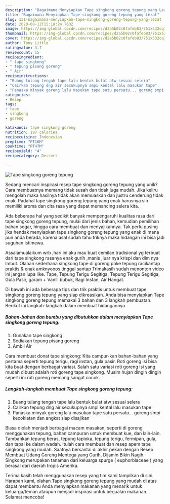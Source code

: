 ```yaml
---
description: "Bagaimana Menyiapkan Tape singkong goreng tepung yang Lezat"
title: "Bagaimana Menyiapkan Tape singkong goreng tepung yang Lezat"
slug: 131-bagaimana-menyiapkan-tape-singkong-goreng-tepung-yang-lezat
date: 2020-08-12T15:18:24.763Z
image: https://img-global.cpcdn.com/recipes/d2a5b02c0fafeb83/751x532cq70/tape-singkong-goreng-tepung-foto-resep-utama.jpg
thumbnail: https://img-global.cpcdn.com/recipes/d2a5b02c0fafeb83/751x532cq70/tape-singkong-goreng-tepung-foto-resep-utama.jpg
cover: https://img-global.cpcdn.com/recipes/d2a5b02c0fafeb83/751x532cq70/tape-singkong-goreng-tepung-foto-resep-utama.jpg
author: Tony Little
ratingvalue: 3.7
reviewcount: 15
recipeingredient:
- " tape singkong"
- " tepung pisang goreng"
- " Air"
recipeinstructions:
- "Buang tulang tengah tape lalu bentuk bulat atw sesuai selera"
- "Cairkan tepung dng air secukupnya smpi kental lalu masukan tape"
- "Panaska minyak goreng lalu masukan tape satu persatu... goreng smpi kecoklatan dan angkat siap disajikan"
categories:
- Resep
tags:
- tape
- singkong
- goreng

katakunci: tape singkong goreng 
nutrition: 197 calories
recipecuisine: Indonesian
preptime: "PT16M"
cooktime: "PT47M"
recipeyield: "4"
recipecategory: Dessert

---
```



![Tape singkong goreng tepung](https://img-global.cpcdn.com/recipes/d2a5b02c0fafeb83/751x532cq70/tape-singkong-goreng-tepung-foto-resep-utama.jpg)

Sedang mencari inspirasi resep tape singkong goreng tepung yang unik? Cara membuatnya memang tidak susah dan tidak juga mudah. Jika keliru mengolah maka hasilnya tidak akan memuaskan dan justru cenderung tidak enak. Padahal tape singkong goreng tepung yang enak harusnya sih memiliki aroma dan cita rasa yang dapat memancing selera kita.

Ada beberapa hal yang sedikit banyak mempengaruhi kualitas rasa dari tape singkong goreng tepung, mulai dari jenis bahan, kemudian pemilihan bahan segar, hingga cara membuat dan menyajikannya. Tak perlu pusing jika hendak menyiapkan tape singkong goreng tepung yang enak di mana pun anda berada, karena asal sudah tahu triknya maka hidangan ini bisa jadi suguhan istimewa.

Assalamualaikum wrb ,hari ini aku mau buat cemilan tradisional yg terbuat dari tape singkong rasanya enak gurih ,manis ,luar nya krispi dan dlm nya lmbut. Olahan sederhana singkong tape di goreng pake tepung racikantap praktis &amp; enak amknyooos tinggal santap Trimakasih sudah menonton video ini jangan lupa like. Tape, Tepung Terigu Segitiga, Tepung Terigu Segitiga, Gula Pasir, garam + Vanili bubuk, Ragi Instan, Air Hangat.


Di bawah ini ada beberapa tips dan trik praktis untuk membuat tape singkong goreng tepung yang siap dikreasikan. Anda bisa menyiapkan Tape singkong goreng tepung memakai 3 bahan dan 3 langkah pembuatan. Berikut ini langkah-langkah dalam membuat hidangannya.

<!--inarticleads1-->

##### Bahan-bahan dan bumbu yang dibutuhkan dalam menyiapkan Tape singkong goreng tepung:

1. Gunakan  tape singkong
1. Sediakan  tepung pisang goreng
1. Ambil  Air


Cara membuat donat tape singkong: Kita campur-kan bahan-bahan yang pertama seperti tepung terigu, ragi instan, gula pasir. Roti goreng isi bisa kita buat dengan berbagai variasi. Salah satu variasi roti goreng isi yang mudah dibuat adalah roti goreng tape singkong. Musim hujan dingin dingin seperti ini roti goreng memang sangat cocok. 

<!--inarticleads2-->

##### Langkah-langkah membuat Tape singkong goreng tepung:

1. Buang tulang tengah tape lalu bentuk bulat atw sesuai selera
1. Cairkan tepung dng air secukupnya smpi kental lalu masukan tape
1. Panaska minyak goreng lalu masukan tape satu persatu... goreng smpi kecoklatan dan angkat siap disajikan


Biasa diolah menjadi berbagai macam masakan, seperti di goreng menggunakan tepung, bahan campuran untuk membuat kue, dan lain-lain. Tambahkan tepung beras, tepung tapioka, tepung terigu, fermipan, gula, dan tapai ke dalam wadah. Itulah cara membuat dan resep apem tape singkong yang mudah. Saatnya bersantai di akhir pekan dengan Resep Membuat Udang Goreng Mentega yang Gurih, Dijamin Bikin Nagih. Singkong merupakan tanaman dari keluarga spurge ( euphorbiaceae ) yang berasal dari daerah tropis Amerika. 

Terima kasih telah menggunakan resep yang tim kami tampilkan di sini. Harapan kami, olahan Tape singkong goreng tepung yang mudah di atas dapat membantu Anda menyiapkan makanan yang menarik untuk keluarga/teman ataupun menjadi inspirasi untuk berjualan makanan. Selamat mencoba!
